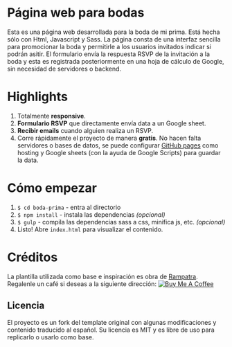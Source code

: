 # Página web para bodas
Esta es una página web desarrollada para la boda de mi prima. Está hecha sólo con Html, Javascript y Sass.
La página consta de una interfaz sencilla para promocionar la boda y permitirle a los usuarios invitados indicar si podrán asitir.
El formulario envía la respuesta RSVP de la invitación a la boda y esta es registrada posteriormente en una hoja de cálculo de Google, sin necesidad de servidores o backend.

# Highlights
1. Totalmente __responsive__.
2. __Formulario RSVP__ que directamente envía data a un Google sheet.
3. __Recibir emails__ cuando alguien realiza un RSVP.
4. Corre rápidamente el proyecto de manera __gratis__. No hacen falta servidores o bases de datos, se puede configurar 
 [GitHub pages](https://pages.github.com/) como hosting  y Google sheets (con la ayuda de Google Scripts) para guardar la data.

# Cómo empezar
1. `$ cd boda-prima` - entra al directorio
2. `$ npm install` - instala las dependencias _(opcional)_
3. `$ gulp` - compila las dependencias sass a css, minifica js, etc. _(opcional)_
4. Listo! Abre `index.html` para visualizar el contenido.

# Créditos
La plantilla utilizada como base e inspiración es obra de [Rampatra](https://github.com/rampatra/).
Regalenle un café si deseas a la siguiente dirección:
<a href="https://www.buymeacoffee.com/rampatra" target="_blank"><img src="https://stripe-images.s3.amazonaws.com/works-with/547e1ec63ede3d7b9bb9a2410860c90886ced997" alt="Buy Me A Coffee" style="height: auto !important;width: auto !important;" ></a>

## Licencia
El proyecto es un fork del template original con algunas modificaciones y contenido traducido al español.
Su licencia es MIT y es libre de uso para replicarlo o usarlo como base.
